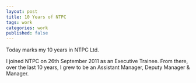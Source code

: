 ```yaml
---
layout: post
title: 10 Years of NTPC
tags: work 
categories: work
published: false
---
```


Today marks my 10 years in NTPC Ltd.


I joined NTPC on 26th September 2011 as an Executive Trainee. From there, over the last 10 years, I grew to be an Assistant Manager, Deputy Manager & Manager.